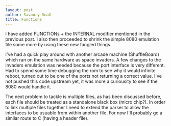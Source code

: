 ```yaml
---
layout: post
author: Savoury SnaX
title: Functions
---
```


 I have added FUNCTIONs + the INTERNAL modifier mentioned in the previous post. I also then proceeded to shrink the simple 8080 emulation file some more by using these new fangled things.

 I've had a quick play around with another arcade machine (ShuffleBoard) which ran on the same hardware as space invaders. A few changes to the invaders emulation was needed because the port interface is very different. Had to spend some time debugging the rom to see why it would infinite reboot, turned out to be one of the ports not returning a correct value. I've not pushed this code upstream yet, it was more a curiousity to see if the 8080 would handle it. 

 The next problem to tackle is multiple files, as has been discussed before, each file should be treated as a standalone black box (micro chip?). In order to link multiple files together I need to extend the parser to allow the interfaces to be usuable from within another file. For now I`ll probably go a similar route to C (having a header file).


